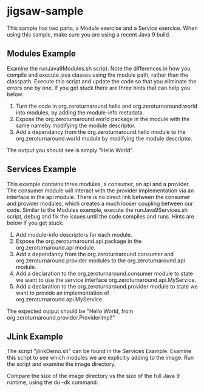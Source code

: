 # jigsaw-sample

This sample has two parts, a Module exercise and a Service exercice. When using this sample, make sure you are using a recent Java 9 build.

## Modules Example

Examine the runJava9Modules.sh script. Note the differences in how you compile and execute java classes using the module path, rather than the classpath. Execute this script and update the code so that you eliminate the errors one by one. If you get stuck there are three hints that can help you below:

1. Turn the code in org.zeroturnaround.hello and org.zeroturnaround.world into modules, by adding the module-info metadata.
2. Expose the org.zeroturnaround.world package in the module with the same nameby modifying the module descriptor.
3. Add a dependancy from the org.zeroturnaround.hello module to the org.zeroturnaround.world module by modifying the module descriptor.

The output you should see is simply "Hello World".

## Services Example

This example contains three modules, a consumer, an api and a provider. The consumer module will interact with the provider implementation via an interface in the api module. There is no direct link between the consumer and provider modules, which creates a much looser coupling between our code. Similar to the Modules example, execute the runJava9Services.sh script, debug and fix the issues until the code compiles and runs. Hints are below if you get stuck.

1. Add module-info descriptors for each module.
2. Expose the org.zeroturnaround.api package in the org.zeroturnaround.api module.
3. Add a dependancy from the org.zeroturnaround.consumer and org.zeroturnaround.provider modules to the org.zeroturnaround.api module.
4. Add a declaration to the org.zeroturnaround.consumer module to state we want to use the service interface org.zeroturnaround.api.MyService.
5. Add a declaration to the org.zeroturnaround.provider module to state we want to provide an implementation of org.zeroturnaround.api.MyService.

The expected output should be "Hello World, from org.zeroturnaround.provider.ProviderImpl!"

## JLink Example

The script "jlinkDemo.sh" can be found in the Services Example. Examine this script to see which modules we are explicitly adding to the image. Run the script and examine the image directory.

Compare the size of the image directory vs the size of the full Java 9 runtime, using the du -dk command.
